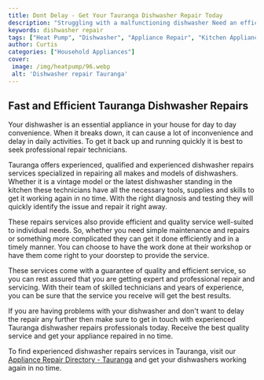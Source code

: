 ```yaml
---
title: Dont Delay - Get Your Tauranga Dishwasher Repair Today
description: "Struggling with a malfunctioning dishwasher Need an efficient and reliable dishwasher repair service in Tauranga Look no further - get it fixed today"
keywords: dishwasher repair
tags: ["Heat Pump", "Dishwasher", "Appliance Repair", "Kitchen Appliances", "Clean Appliance"]
author: Curtis
categories: ["Household Appliances"]
cover: 
 image: /img/heatpump/96.webp
 alt: 'Dishwasher repair Tauranga'
---
```

## Fast and Efficient Tauranga Dishwasher Repairs
Your dishwasher is an essential appliance in your house for day to day convenience. When it breaks down, it can cause a lot of inconvenience and delay in daily activities. To get it back up and running quickly it is best to seek professional repair technicians.

Tauranga offers experienced, qualified and experienced dishwasher repairs services specialized in repairing all makes and models of dishwashers. Whether it is a vintage model or the latest dishwasher standing in the kitchen these technicians have all the necessary tools, supplies and skills to get it working again in no time. With the right diagnosis and testing they will quickly identify the issue and repair it right away.

These repairs services also provide efficient and quality service well-suited to individual needs. So, whether you need simple maintenance and repairs or something more complicated they can get it done efficiently and in a timely manner. You can choose to have the work done at their workshop or have them come right to your doorstep to provide the service.

These services come with a guarantee of quality and efficient service, so you can rest assured that you are getting expert and professional repair and servicing. With their team of skilled technicians and years of experience, you can be sure that the service you receive will get the best results. 

If you are having problems with your dishwasher and don't want to delay the repair any further then make sure to get in touch with experienced Tauranga dishwasher repairs professionals today. Receive the best quality service and get your appliance repaired in no time. 

To find experienced dishwasher repairs services in Tauranga, visit our [Appliance Repair Directory - Tauranga](./pages/appliance-repair-technicians/new-zealand/tauranga) and get your dishwashers working again in no time.
